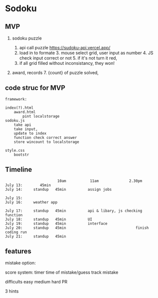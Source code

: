 # Sodoku

## MVP

1. sodoku puzzle
    1. api call puzzle https://sudoku-api.vercel.app/
    2. load in to formate 
        3. mouse select grid, user input as number 
        4. JS check input correct or not
        5. if it's not turn it red, 
    6. if all grid filled without inconsistancy, they won!

2. award, records
    7. {count} of puzzle solved, 


## code struc for MVP
    framework:

    index(?).html
        award.html
            pint localstorage
    sodoku.js
        take api
        take input,
        update to index
        function check correct answer
        store wincount to localstorage
    
    style.css
        bootstr





## Timeline
                            10am           11am              2.30pm
    July 13:        45min       
    July 14:     standup   45min          assign jobs 

    July 15:   
    July 16:     weather app

    July 17:     standup   45min          api & libary, js checking function     
    July 18:     standup   45min          UI
    July 19:     standup   45min          interface
    July 20:     standup   45min                                finish coding run
    July 21:     standup   45min 





## features
mistake option:
    
score system:
    timer 
    time of mistake/guess
    track mistake

difficults 
    easy medium hard
    PR 

 3 hints 
